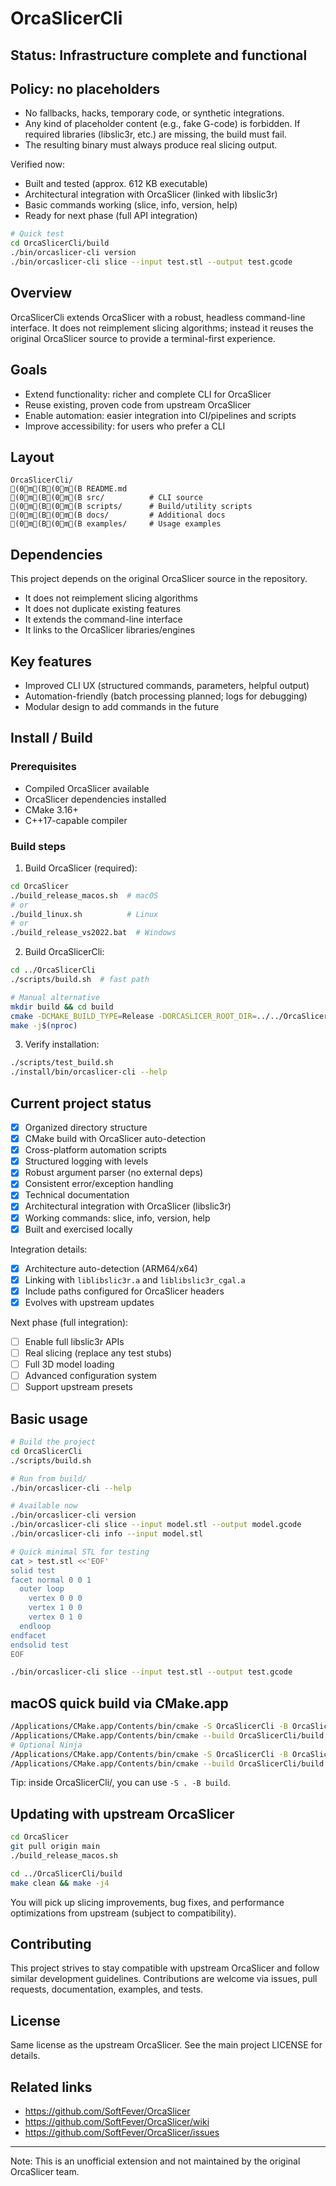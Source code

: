 # OrcaSlicerCli

## Status: Infrastructure complete and functional

## Policy: no placeholders
- No fallbacks, hacks, temporary code, or synthetic integrations.
- Any kind of placeholder content (e.g., fake G-code) is forbidden. If required libraries (libslic3r, etc.) are missing, the build must fail.
- The resulting binary must always produce real slicing output.

Verified now:
- Built and tested (approx. 612 KB executable)
- Architectural integration with OrcaSlicer (linked with libslic3r)
- Basic commands working (slice, info, version, help)
- Ready for next phase (full API integration)

```bash
# Quick test
cd OrcaSlicerCli/build
./bin/orcaslicer-cli version
./bin/orcaslicer-cli slice --input test.stl --output test.gcode
```

## Overview

OrcaSlicerCli extends OrcaSlicer with a robust, headless command-line interface. It does not reimplement slicing algorithms; instead it reuses the original OrcaSlicer source to provide a terminal-first experience.

## Goals

- Extend functionality: richer and complete CLI for OrcaSlicer
- Reuse existing, proven code from upstream OrcaSlicer
- Enable automation: easier integration into CI/pipelines and scripts
- Improve accessibility: for users who prefer a CLI

## Layout

```
OrcaSlicerCli/
(0m(B(0m(B README.md
(0m(B(0m(B src/          # CLI source
(0m(B(0m(B scripts/      # Build/utility scripts
(0m(B(0m(B docs/         # Additional docs
(0m(B(0m(B examples/     # Usage examples
```

## Dependencies

This project depends on the original OrcaSlicer source in the repository.
- It does not reimplement slicing algorithms
- It does not duplicate existing features
- It extends the command-line interface
- It links to the OrcaSlicer libraries/engines

## Key features

- Improved CLI UX (structured commands, parameters, helpful output)
- Automation-friendly (batch processing planned; logs for debugging)
- Modular design to add commands in the future

## Install / Build

### Prerequisites
- Compiled OrcaSlicer available
- OrcaSlicer dependencies installed
- CMake 3.16+
- C++17-capable compiler

### Build steps

1) Build OrcaSlicer (required):
```bash
cd OrcaSlicer
./build_release_macos.sh  # macOS
# or
./build_linux.sh          # Linux
# or
./build_release_vs2022.bat  # Windows
```

2) Build OrcaSlicerCli:
```bash
cd ../OrcaSlicerCli
./scripts/build.sh  # fast path

# Manual alternative
mkdir build && cd build
cmake -DCMAKE_BUILD_TYPE=Release -DORCASLICER_ROOT_DIR=../../OrcaSlicer ..
make -j$(nproc)
```

3) Verify installation:
```bash
./scripts/test_build.sh
./install/bin/orcaslicer-cli --help
```

## Current project status

- [x] Organized directory structure
- [x] CMake build with OrcaSlicer auto-detection
- [x] Cross-platform automation scripts
- [x] Structured logging with levels
- [x] Robust argument parser (no external deps)
- [x] Consistent error/exception handling
- [x] Technical documentation
- [x] Architectural integration with OrcaSlicer (libslic3r)
- [x] Working commands: slice, info, version, help
- [x] Built and exercised locally

Integration details:
- [x] Architecture auto-detection (ARM64/x64)
- [x] Linking with `liblibslic3r.a` and `liblibslic3r_cgal.a`
- [x] Include paths configured for OrcaSlicer headers
- [x] Evolves with upstream updates

Next phase (full integration):
- [ ] Enable full libslic3r APIs
- [ ] Real slicing (replace any test stubs)
- [ ] Full 3D model loading
- [ ] Advanced configuration system
- [ ] Support upstream presets

## Basic usage

```bash
# Build the project
cd OrcaSlicerCli
./scripts/build.sh

# Run from build/
./bin/orcaslicer-cli --help

# Available now
./bin/orcaslicer-cli version
./bin/orcaslicer-cli slice --input model.stl --output model.gcode
./bin/orcaslicer-cli info --input model.stl

# Quick minimal STL for testing
cat > test.stl <<'EOF'
solid test
facet normal 0 0 1
  outer loop
    vertex 0 0 0
    vertex 1 0 0
    vertex 0 1 0
  endloop
endfacet
endsolid test
EOF

./bin/orcaslicer-cli slice --input test.stl --output test.gcode
```

## macOS quick build via CMake.app

```bash
/Applications/CMake.app/Contents/bin/cmake -S OrcaSlicerCli -B OrcaSlicerCli/build
/Applications/CMake.app/Contents/bin/cmake --build OrcaSlicerCli/build -j8
# Optional Ninja
/Applications/CMake.app/Contents/bin/cmake -S OrcaSlicerCli -B OrcaSlicerCli/build -G Ninja
/Applications/CMake.app/Contents/bin/cmake --build OrcaSlicerCli/build -- -j8
```

Tip: inside OrcaSlicerCli/, you can use `-S . -B build`.

## Updating with upstream OrcaSlicer

```bash
cd OrcaSlicer
git pull origin main
./build_release_macos.sh

cd ../OrcaSlicerCli/build
make clean && make -j4
```

You will pick up slicing improvements, bug fixes, and performance optimizations from upstream (subject to compatibility).

## Contributing

This project strives to stay compatible with upstream OrcaSlicer and follow similar development guidelines. Contributions are welcome via issues, pull requests, documentation, examples, and tests.

## License

Same license as the upstream OrcaSlicer. See the main project LICENSE for details.

## Related links

- https://github.com/SoftFever/OrcaSlicer
- https://github.com/SoftFever/OrcaSlicer/wiki
- https://github.com/SoftFever/OrcaSlicer/issues

---

Note: This is an unofficial extension and not maintained by the original OrcaSlicer team.
